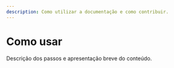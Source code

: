 ```yaml
---
description: Como utilizar a documentação e como contribuir.
---
```


# Como usar

Descrição dos passos e apresentação breve do conteúdo.

